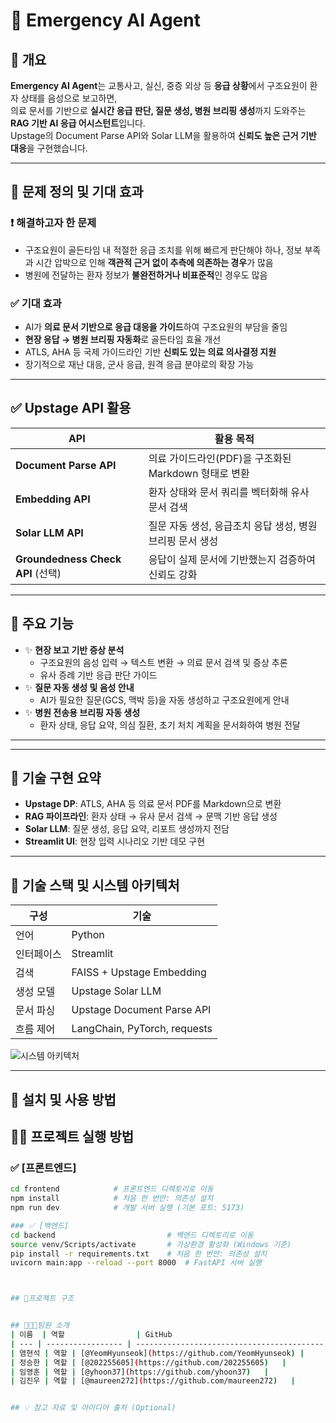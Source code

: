 # 🚨 Emergency AI Agent

## 📌 개요
**Emergency AI Agent**는 교통사고, 실신, 중증 외상 등 **응급 상황**에서 구조요원이 환자 상태를 음성으로 보고하면,  
의료 문서를 기반으로 **실시간 응급 판단, 질문 생성, 병원 브리핑 생성**까지 도와주는 **RAG 기반 AI 응급 어시스턴트**입니다.  
Upstage의 Document Parse API와 Solar LLM을 활용하여 **신뢰도 높은 근거 기반 대응**을 구현했습니다.

---

## 🎯 문제 정의 및 기대 효과

### ❗ 해결하고자 한 문제
- 구조요원이 골든타임 내 적절한 응급 조치를 위해 빠르게 판단해야 하나, 정보 부족과 시간 압박으로 인해 **객관적 근거 없이 추측에 의존하는 경우**가 많음
- 병원에 전달하는 환자 정보가 **불완전하거나 비표준적**인 경우도 많음

### ✅ 기대 효과
- AI가 **의료 문서 기반으로 응급 대응을 가이드**하여 구조요원의 부담을 줄임
- **현장 응답 → 병원 브리핑 자동화**로 골든타임 효율 개선
- ATLS, AHA 등 국제 가이드라인 기반 **신뢰도 있는 의료 의사결정 지원**
- 장기적으로 재난 대응, 군사 응급, 원격 응급 분야로의 확장 가능

---

## ✅ Upstage API 활용

| API | 활용 목적 |
|-----|------------|
| **Document Parse API** | 의료 가이드라인(PDF)을 구조화된 Markdown 형태로 변환 |
| **Embedding API** | 환자 상태와 문서 쿼리를 벡터화해 유사 문서 검색 |
| **Solar LLM API** | 질문 자동 생성, 응급조치 응답 생성, 병원 브리핑 문서 생성 |
| **Groundedness Check API** (선택) | 응답이 실제 문서에 기반했는지 검증하여 신뢰도 강화 |

---

## 🚀 주요 기능

- ✨ **현장 보고 기반 증상 분석**
  - 구조요원의 음성 입력 → 텍스트 변환 → 의료 문서 검색 및 증상 추론
  - 유사 증례 기반 응급 판단 가이드
- ✨ **질문 자동 생성 및 음성 안내**
  - AI가 필요한 질문(GCS, 맥박 등)을 자동 생성하고 구조요원에게 안내
- ✨ **병원 전송용 브리핑 자동 생성**
  - 환자 상태, 응답 요약, 의심 질환, 초기 처치 계획을 문서화하여 병원 전달

---


---

## 🔬 기술 구현 요약

- **Upstage DP**: ATLS, AHA 등 의료 문서 PDF를 Markdown으로 변환
- **RAG 파이프라인**: 환자 상태 → 유사 문서 검색 → 문맥 기반 응답 생성
- **Solar LLM**: 질문 생성, 응답 요약, 리포트 생성까지 전담
- **Streamlit UI**: 현장 입력 시나리오 기반 데모 구현

---

## 🧰 기술 스택 및 시스템 아키텍처

| 구성 | 기술 |
|------|------|
| 언어 | Python |
| 인터페이스 | Streamlit |
| 검색 | FAISS + Upstage Embedding |
| 생성 모델 | Upstage Solar LLM |
| 문서 파싱 | Upstage Document Parse API |
| 흐름 제어 | LangChain, PyTorch, requests |

![시스템 아키텍처](./assets/architecture.png)

---

## 🔧 설치 및 사용 방법

## 🧑‍💻 프로젝트 실행 방법

### ✅ [프론트엔드]

```bash
cd frontend            # 프론트엔드 디렉토리로 이동
npm install            # 처음 한 번만: 의존성 설치
npm run dev            # 개발 서버 실행 (기본 포트: 5173)

### ✅ [백엔드]
cd backend                         # 백엔드 디렉토리로 이동
source venv/Scripts/activate       # 가상환경 활성화 (Windows 기준)
pip install -r requirements.txt    # 처음 한 번만: 의존성 설치
uvicorn main:app --reload --port 8000  # FastAPI 서버 실행



## 📁프로젝트 구조


## 🧑‍🤝‍🧑팀원 소개 
| 이름  | 역할                | GitHub                                     |
| --- | ----------------- | ------------------------------------------ |
| 염현석 | 역할 | [@YeomHyunseok](https://github.com/YeomHyunseok) |
| 정승한 | 역할 | [@202255605](https://github.com/202255605)   |
| 임영훈 | 역할 | [@yhoon37](https://github.com/yhoon37)   |
| 김진우 | 역할 | [@maureen272](https://github.com/maureen272)   |


## 💡 참고 자료 및 아이디어 출처 (Optional)
